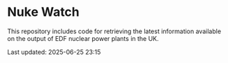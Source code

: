 # Nuke Watch

This repository includes code for retrieving the latest information available on the output of EDF nuclear power plants in the UK.

Last updated: 2025-06-25 23:15